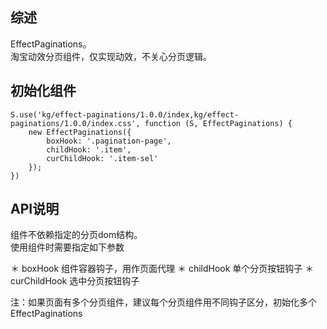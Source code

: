 ## 综述

EffectPaginations。  
淘宝动效分页组件，仅实现动效，不关心分页逻辑。

## 初始化组件
		
    S.use('kg/effect-paginations/1.0.0/index,kg/effect-paginations/1.0.0/index.css', function (S, EffectPaginations) {
        new EffectPaginations({
            boxHook: '.pagination-page',
            childHook: '.item',
            curChildHook: '.item-sel'
        });
    })

## API说明

组件不依赖指定的分页dom结构。  
使用组件时需要指定如下参数
  
  ＊ boxHook 组件容器钩子，用作页面代理
  ＊ childHook 单个分页按钮钩子
  ＊ curChildHook 选中分页按钮钩子

注：如果页面有多个分页组件，建议每个分页组件用不同钩子区分，初始化多个 EffectPaginations